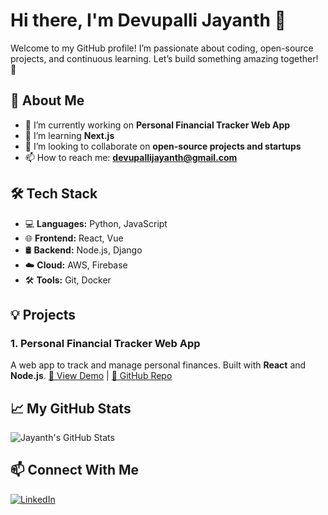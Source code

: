 # Hi there, I'm Devupalli Jayanth 👋

Welcome to my GitHub profile! I’m passionate about coding, open-source projects, and continuous learning. Let’s build something amazing together! 🚀

## 🚀 About Me
- 🔭 I’m currently working on **Personal Financial Tracker Web App**
- 🌱 I’m learning **Next.js**
- 👯 I’m looking to collaborate on **open-source projects and startups**
- 📫 How to reach me: **devupallijayanth@gmail.com**

## 🛠 Tech Stack
- 💻 **Languages:** Python, JavaScript
- 🌐 **Frontend:** React, Vue
- 🛢️ **Backend:** Node.js, Django
- ☁️ **Cloud:** AWS, Firebase
- 🛠️ **Tools:** Git, Docker

## 💡 Projects
### 1. Personal Financial Tracker Web App
A web app to track and manage personal finances. Built with **React** and **Node.js**.
[🔗 View Demo](http://budgetboss-flame.vercel.app/) | [📁 GitHub Repo](https://github.com/JayanthDevupalli/budgetboss)


## 📈 My GitHub Stats
![Jayanth's GitHub Stats](https://github-readme-stats.vercel.app/api?username=JayanthDevupalli&show_icons=true&theme=radical)

## 📫 Connect With Me
[![LinkedIn](https://img.shields.io/badge/-LinkedIn-blue?style=flat-square&logo=LinkedIn)](https://www.linkedin.com/in/devupalli-jayanth-37b22b257/)
